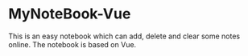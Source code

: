 # MyNoteBook-Vue
 This is an easy notebook which can add, delete and clear some notes online. The notebook is based on Vue.
